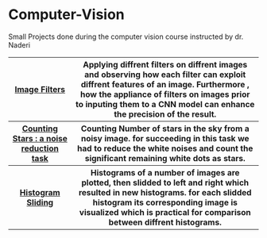 # Computer-Vision
Small Projects done during the computer vision course instructed by dr. Naderi

<table style="width:100%">
 <tr>
    <th><a href="https://github.com/negarhonarvar/Computer-Vision/blob/main/Filters.ipynb">Image Filters</a></th>
    <th>Applying diffrent filters on diffrent images and observing how each filter can exploit diffrent features of an image. Furthermore , how the appliance of filters on images prior to inputing them to a CNN model can enhance the precision of the result.</th>
  </tr>
   <tr>
     <th> <a href="https://github.com/negarhonarvar/Computer-Vision/blob/main/CountingStars.ipynb">Counting Stars : a noise reduction task</a></th>
    <th> Counting Number of stars in the sky from a noisy image. for succeeding in this task we had to reduce the white noises and count the significant remaining white dots as stars. </th>
  </tr>
   <tr>
    <th><a href="https://github.com/negarhonarvar/Computer-Vision/blob/main/HistogramSliding.ipynb">Histogram Sliding</a></th>
    <th>Histograms of a number of images are plotted, then slidded to left and right which resulted in new histograms. for each slidded histogram its corresponding image is visualized which is practical for comparison between diffrent histograms.</th>
</table>
